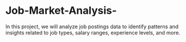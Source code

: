 # Job-Market-Analysis-
In this project, we will analyze job postings data to identify patterns and insights related to job types, salary ranges, experience levels, and more.
